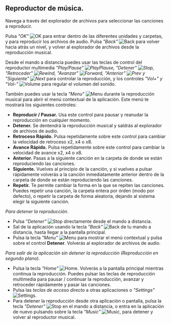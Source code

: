 ## Reproductor de música.

Navega a través del explorador de archivos para seleccionar las canciones a reproducir.

Pulsa *"OK"* ![OK](http://static.energysistem.com/images/manuals/42162/5501c8043769d.jpg) para entrar dentro de las diferentes unidades y carpetas, y para reproducir los archivos de audio. Pulsa *"Back"* ![Back](http://static.energysistem.com/images/manuals/42162/5501c809057e9.jpg) para volver hacia atrás un nivel, y volver al explorador de archivos desde la reproducción musical.

Desde el mando a distancia puedes usar las teclas de control del reproductor multimedia *"Play/Pause" ![PlayPlause](http://static.energysistem.com/images/manuals/42162/5501c84d1a18d.jpg), "Detener" ![Stop](http://static.energysistem.com/images/manuals/42162/5501c871719ec.jpg), "Retroceder" ![Rewind](http://static.energysistem.com/images/manuals/42162/5501c8622030c.jpg), "Avanzar" ![Forward](http://static.energysistem.com/images/manuals/42162/5501c82085995.jpg), "Anterior" ![Prev](http://static.energysistem.com/images/manuals/42162/5501c859394dc.jpg) y "Siguiente" ![Next](http://static.energysistem.com/images/manuals/42162/5501c83524ac9.jpg)* para controlar la reproducción, y los controles *"Vol+" y "Vol-"* ![Volume](http://static.energysistem.com/images/manuals/42162/5502bf32af18c.jpg) para regular el volumen del sonido.

También puedes usar la tecla *"Menu"* ![Menu](http://static.energysistem.com/images/manuals/42162/5501c7fd28337.jpg) durante la reproducción musical para abrir el menú contextual de la aplicación. Este menú te mostrará los siguientes controles:

- **Reproducir / Pausar.** Usa este control para pausar y reanudar la reproducción en cualquier momento.
- **Detener.** Se dentendrá la reproducción musical y saldrás al explorador de archivos de audio.
- **Retroceso Rápido.** Pulsa repetidamente sobre este control para cambiar la velocidad de retroceso x2, x4 o x8.
- **Avance Rápido.** Pulsa repetidamente sobre este control para cambiar la velocidad de avance x2, x4 o x8.
- **Anterior.** Pasas a la siguiente canción en la carpeta de donde se están reproduciendo las canciones.
- **Siguiente.** Vuelves al principio de la canción, y si vuelves a pulsar rápidamente volverás a la canción inmediatamente anterior dentro de la carpeta de donde se están reproduciendo las canciones.
- **Repetir.** Te permite cambiar la forma en la que se repiten las canciones. Puedes repetir una canción, la carpeta entera por órden (modo por defecto), o repetir la carpeta de forma aleatoria, dejando al sistema elegir la siguiente canción.

*Para detener la reproducción.*
- Pulsa *"Detener"* ![Stop](http://static.energysistem.com/images/manuals/42162/5501c871719ec.jpg) directamente desde el mando a distancia.
- Sal de la aplicación usando la tecla *"Back"* ![Back](http://static.energysistem.com/images/manuals/42162/5501c809057e9.jpg) de tu mando a distancia, hasta llegar a la pantalla principal.
- Pulsa la tecla *"Menu"* ![Menu](http://static.energysistem.com/images/manuals/42162/5501c7fd28337.jpg) para mostrar el menú contextual y pulsa sobre el control **Detener**. Volverás al explorador de archivos de audio.

*Para salir de la aplicación sin detener la reproducción (Reproducción en segundo plano).*
- Pulsa la tecla *"Home"* ![Home](http://static.energysistem.com/images/manuals/42162/5501c8a118989.jpg). Volverás a la pantalla principal mientras continua la reproducción. Puedes pulsar las teclas de reproducción multimedia para pausar / continuar la reproducción, avanzar y retroceder rápidamente y pasar las canciones.
- Pulsa las *teclas de acceso directo* a otras aplicaciones o *"Settings"* ![Settings](http://static.energysistem.com/images/manuals/42162/5502ba509ab6c.jpg).
- Para detener la reproducción desde otra aplicación o pantalla, pulsa la tecla *"Detener"* ![Stop](http://static.energysistem.com/images/manuals/42162/5501c871719ec.jpg) en el mando a distancia, o entra en la aplicación de nuevo pulsando sobre la tecla *"Music"* ![Music](http://static.energysistem.com/images/manuals/42162/5502b706b536b.jpg), para detener y volver al reproductor musical.

